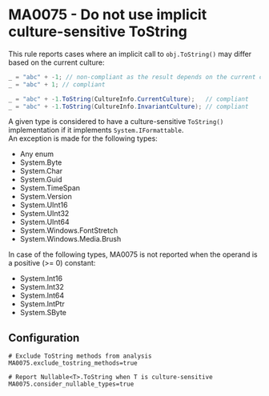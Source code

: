 # MA0075 - Do not use implicit culture-sensitive ToString

This rule reports cases where an implicit call to `obj.ToString()` may differ based on the current culture:

````csharp
_ = "abc" + -1; // non-compliant as the result depends on the current culture
_ = "abc" + 1; // compliant

_ = "abc" + -1.ToString(CultureInfo.CurrentCulture);   // compliant
_ = "abc" + -1.ToString(CultureInfo.InvariantCulture); // compliant
````

A given type is considered to have a culture-sensitive `ToString()` implementation if it implements `System.IFormattable`.<br/>
An exception is made for the following types:
* Any enum
* System.Byte
* System.Char
* System.Guid
* System.TimeSpan
* System.Version
* System.UInt16
* System.UInt32
* System.UInt64
* System.Windows.FontStretch
* System.Windows.Media.Brush

In case of the following types, MA0075 is not reported when the operand is a positive (>= 0) constant:

* System.Int16
* System.Int32
* System.Int64
* System.IntPtr
* System.SByte

## Configuration

````
# Exclude ToString methods from analysis
MA0075.exclude_tostring_methods=true

# Report Nullable<T>.ToString when T is culture-sensitive
MA0075.consider_nullable_types=true
````
